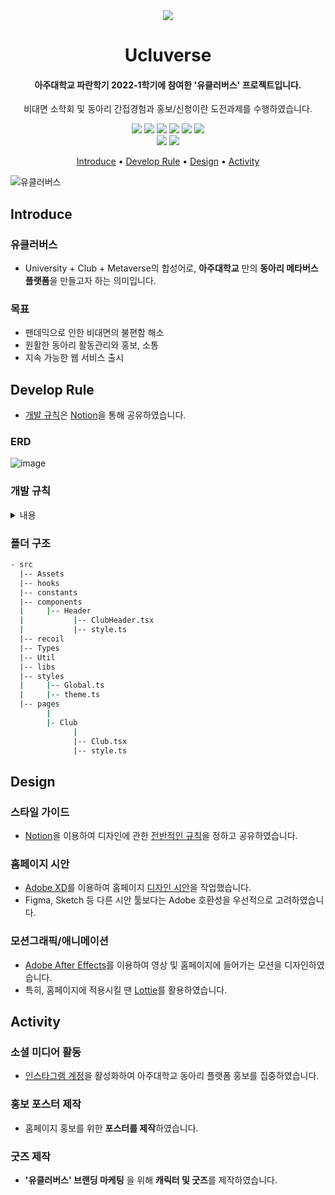 <center>
  <img src="https://user-images.githubusercontent.com/79848632/170935278-ffe7545b-1165-4a4b-a78a-8da3ec0c4533.png" />
</center>

<h1 align="center">
  Ucluverse  
</h1>

<h4 align="center">
  아주대학교 파란학기 2022-1학기에 참여한 '유클러버스' 프로젝트입니다.<br/>
</h4>
<p align="center">
  비대면 소학회 및 동아리 간접경험과 홍보/신청이란 도전과제를 수행하였습니다.
</p>

<p align="center">
  <img src="https://img.shields.io/badge/react-61DAFB?style=for-the-badge&logo=react&logoColor=white"/>
  <img src="https://img.shields.io/badge/typescript-blue?style=for-the-badge&logo=typescript&logoColor=white"/>
  <img src="https://img.shields.io/badge/nest-ff69b4?style=for-the-badge&logo=nestjs"/>
  <img src="https://img.shields.io/badge/MySQL-yellow?style=for-the-badge&logo=mysql&logoColor=white"/>
<img src="https://img.shields.io/badge/MariaDB-brown?style=for-the-badge&logo=mariadb"/>
<img src="https://img.shields.io/badge/TypeORM-red?style=for-the-badge"/>
  <br/>
  <img src="https://img.shields.io/github/contributors/taehong0-0/Ucluverse?style=for-the-badge"/>
  <img src="https://img.shields.io/github/last-commit/taehong0-0/ucluverse?style=for-the-badge"/>
</p>

<p align="center">
  <a href="#introduce">Introduce</a> •
  <a href="#develop-rule">Develop Rule</a> •
  <a href="#design">Design</a> •
  <a href="#activity">Activity</a>
</p>

![유클러버스](https://user-images.githubusercontent.com/79848632/170947334-b1775e60-750f-49e0-8a9d-cb5c24efe2a3.gif)

## Introduce
### 유클러버스
+ University + Club + Metaverse의 합성어로, **아주대학교** 만의 **동아리 메타버스 플랫폼**을 만들고자 하는 의미입니다.
### 목표
+ 팬데믹으로 인한 비대면의 불편함 해소
+ 원활한 동아리 활동관리와 홍보, 소통
+ 지속 가능한 웹 서비스 출시

### 
## Develop Rule
+ [개발 규칙](https://flicker-particle-a8a.notion.site/8254653bfb3747048b741e5790af46ce)은 [Notion](https://www.notion.so/)을 통해 공유하였습니다.

### ERD
![image](https://user-images.githubusercontent.com/79848632/178212707-4becbc9b-75c7-46a5-a1c6-e80228d41683.png)
### 개발 규칙
<details>
<summary>내용</summary>
<div markdown="1">

# Git

## 브랜치 규칙

- main : 배포할 브랜치
- dev: 개발 진행 브랜치
- feat : 각 기능별 브랜치
- bugfix: 버그 수정 브랜치
- refactor : 리팩토링 브랜치

ex) Feat/{이슈 번호} → Feat/#1200

## 이슈 규칙

ex)

제목 : Feat : 헤더 생성

내용 : - [ ] 아이콘 생성

## 커밋 규칙

ex) Feat : 헤더 마이메뉴 추가

## 네이밍 규칙

# **[ constant : SNAKE_CASE (with Capital Letter) ]**

export const SUCCESS_MESSAGE = '성공!' ✅

export const successMessage ='성공!' ❌

# **[ variable : camelCase ]**

const inputVariable ✅

const InputVariable ❌

# **[ function : camelCase ]**

const handleClick = () => {} ✅

const handle_click = () => {} ❌

# **[ component : PascalCase ]**

const FunctionalComponent = ({...props}) => {} ✅

const functionalComponent = ({...props}) => {} ❌

</div>
</details>

### 폴더 구조
```bash
- src
  |-- Assets
  |-- hooks
  |-- constants
  |-- components
  |     |-- Header
  |           |-- ClubHeader.tsx
  |           |-- style.ts
  |-- recoil
  |-- Types
  |-- Util
  |-- libs
  |-- styles
  |     |-- Global.ts
  |     |-- theme.ts
  |-- pages
        |
        |- Club
              |
              |-- Club.tsx
              |-- style.ts

```

## Design
### 스타일 가이드
+ <a href="https://www.notion.so/">Notion</a>을 이용하여 디자인에 관한 <a href="https://flicker-particle-a8a.notion.site/54c1bbc0088849e794f3f9a80b6c9e28?v=115f2c94ea984b949242bbd2000f6f06">전반적인 규칙</a>을 정하고 공유하였습니다.

### 홈페이지 시안
+ <a href="https://www.adobe.com/">Adobe XD</a>를 이용하여 홈페이지 <a href="https://xd.adobe.com/view/9a0204b4-c788-42de-a6ef-475abbace06c-cf51/">디자인 시안</a>을 작업했습니다.
+ Figma, Sketch 등 다른 시안 툴보다는 Adobe 호환성을 우선적으로 고려하였습니다.

### 모션그래픽/애니메이션
+ <a href="https://www.adobe.com/">Adobe After Effects</a>를 이용하여 영상 및 홈페이지에 들어가는 모션을 디자인하였습니다.
+ 특히, 홈페이지에 적용시킬 땐 <a href="https://airbnb.io/lottie/#/">Lottie</a>를 활용하였습니다.

## Activity
### 소셜 미디어 활동
+ <a href="https://www.instagram.com/ucluverse/">인스타그램 계정</a>을 활성화하여 아주대학교 동아리 플랫폼 홍보를 집중하였습니다.

### 홍보 포스터 제작
+ 홈페이지 홍보를 위한 **포스터를 제작**하였습니다.

### 굿즈 제작
+ **'유클러버스' 브랜딩 마케팅** 을 위해 **캐릭터 및 굿즈**를 제작하였습니다.
